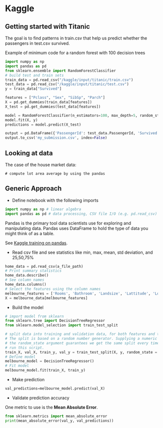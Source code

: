 # Kaggle

## Getting started with Titanic

The goal is to find patterns in train.csv that help us predict whether the passengers in test.csv survived.

Example of minimum code for a random forest with 100 decision trees

```python
import numpy as np 
import pandas as pd
from sklearn.ensemble import RandomForestClassifier
# build test and train sets
train_data = pd.read_csv("/kaggle/input/titanic/train.csv")
test_data = pd.read_csv("/kaggle/input/titanic/test.csv")
y = train_data["Survived"]

features = ["Pclass", "Sex", "SibSp", "Parch"]
X = pd.get_dummies(train_data[features])
X_test = pd.get_dummies(test_data[features])

model = RandomForestClassifier(n_estimators=100, max_depth=5, random_state=1)
model.fit(X, y)
predictions = model.predict(X_test)

output = pd.DataFrame({'PassengerId': test_data.PassengerId, 'Survived': predictions})
output.to_csv('my_submission.csv', index=False)
```

## Looking at data

The case of the house market data:

```
# compute lot area average by using the pandas
```

## Generic Approach

* Define notebook with the following imports

```python
import numpy as np # linear algebra
import pandas as pd # data processing, CSV file I/O (e.g. pd.read_csv)
```

Pandas is the primary tool data scientists use for exploring and manipulating data.
Pandas uses DataFrame to hold the type of data you might think of as a table.

See [Kaggle training on pandas](https://www.kaggle.com/learn/pandas).

* Read csv file and see statistics like min, max, mean, std deviation, and 25,50,75%

```python
home_data = pd.read_csv(a_file_path)
# Print summary statistics
home_data.describe()
# See column names
home_data.columns()
# Select the features using the column names
melbourne_features = ['Rooms', 'Bathroom', 'Landsize', 'Lattitude', 'Longtitude']
X = melbourne_data[melbourne_features]
```

* Build the model

```python
# import model from sklearn
from sklearn.tree import DecisionTreeRegressor
from sklearn.model_selection import train_test_split

# split data into training and validation data, for both features and target
# The split is based on a random number generator. Supplying a numeric value to
# the random_state argument guarantees we get the same split every time we
# run this script.
train_X, val_X, train_y, val_y = train_test_split(X, y, random_state = 0)
# Define model
melbourne_model = DecisionTreeRegressor()
# Fit model
melbourne_model.fit(train_X, train_y)
```

* Make prediction

```python
val_predictions=melbourne_model.predict(val_X)
```

* Validate prediction accuracy

One metric to use is the **Mean Absolute Error**.

```python
from sklearn.metrics import mean_absolute_error
print(mean_absolute_error(val_y, val_predictions))
```